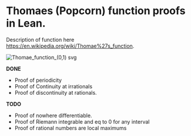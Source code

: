 # Thomaes (Popcorn) function proofs in Lean.

Description of function here https://en.wikipedia.org/wiki/Thomae%27s_function.

![Thomae_function_(0,1) svg](https://user-images.githubusercontent.com/12862510/128079020-7c52eb51-94ca-47e7-967b-01fee0dbdaa8.jpg)


**DONE**
* Proof of periodicity
* Proof of Continuity at irrationals
* Proof of discontinuity at rationals.

**TODO**
* Proof of nowhere differentiable.
* Proof of Riemann integrable and eq to 0 for any interval
* Proof of rational numbers are local maximums
